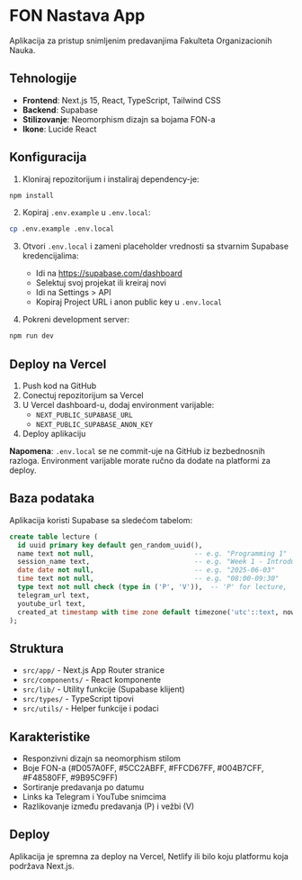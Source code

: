 # FON Nastava App

Aplikacija za pristup snimljenim predavanjima Fakulteta Organizacionih Nauka.

## Tehnologije

- **Frontend**: Next.js 15, React, TypeScript, Tailwind CSS
- **Backend**: Supabase
- **Stilizovanje**: Neomorphism dizajn sa bojama FON-a
- **Ikone**: Lucide React

## Konfiguracija

1. Kloniraj repozitorijum i instaliraj dependency-je:
```bash
npm install
```

2. Kopiraj `.env.example` u `.env.local`:
```bash
cp .env.example .env.local
```

3. Otvori `.env.local` i zameni placeholder vrednosti sa stvarnim Supabase kredencijalima:
   - Idi na https://supabase.com/dashboard
   - Selektuj svoj projekat ili kreiraj novi
   - Idi na Settings > API
   - Kopiraj Project URL i anon public key u `.env.local`

4. Pokreni development server:
```bash
npm run dev
```

## Deploy na Vercel

1. Push kod na GitHub
2. Conectuj repozitorijum sa Vercel
3. U Vercel dashboard-u, dodaj environment varijable:
   - `NEXT_PUBLIC_SUPABASE_URL`
   - `NEXT_PUBLIC_SUPABASE_ANON_KEY`
4. Deploy aplikaciju

**Napomena**: `.env.local` se ne commit-uje na GitHub iz bezbednosnih razloga. Environment varijable morate ručno da dodate na platformi za deploy.

## Baza podataka

Aplikacija koristi Supabase sa sledećom tabelom:

```sql
create table lecture (
  id uuid primary key default gen_random_uuid(),
  name text not null,                         -- e.g. "Programming 1"
  session_name text,                          -- e.g. "Week 1 - Introduction"
  date date not null,                         -- e.g. "2025-06-03"
  time text not null,                         -- e.g. "08:00-09:30"
  type text not null check (type in ('P', 'V')),  -- 'P' for lecture, 'V' for exercises
  telegram_url text,
  youtube_url text,
  created_at timestamp with time zone default timezone('utc'::text, now())
);
```

## Struktura

- `src/app/` - Next.js App Router stranice
- `src/components/` - React komponente
- `src/lib/` - Utility funkcije (Supabase klijent)
- `src/types/` - TypeScript tipovi
- `src/utils/` - Helper funkcije i podaci

## Karakteristike

- Responzivni dizajn sa neomorphism stilom
- Boje FON-a (#D057A0FF, #5CC2ABFF, #FFCD67FF, #004B7CFF, #F48580FF, #9B95C9FF)
- Sortiranje predavanja po datumu
- Links ka Telegram i YouTube snimcima
- Razlikovanje između predavanja (P) i vežbi (V)

## Deploy

Aplikacija je spremna za deploy na Vercel, Netlify ili bilo koju platformu koja podržava Next.js.
